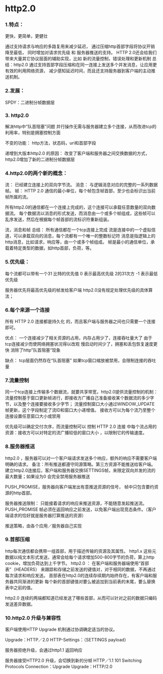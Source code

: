 # http2.0
### 1.特点：
更快，更简单，更健壮

通过支持请求与响应的多路复用来减少延迟，
通过压缩http首部字段将协议开销降至最低，
同时增加对请求优先级 和
服务器推送的支持。
HTTP 2.0还会给我们带来大量其它协议层面的辅助实现，比如 新的流量控制，错误处理和更新机制
总结：http2.0 通过支持首部字段压缩和在同一连接上发送多个并发消息，让应用更有效的利用网络资源，
减少感知延迟时间，而且还支持服务器到客户端的主动推送机制。


### 2.发展：
SPDY：二进制分帧数据层

### 3. http2.0
解决http中“队首阻塞”问题
并行操作无需与服务器建立多个连接，从而改进tcp的利用率，特别是拥塞控制方面

不变的功能：
http方法，状态码，uri和首部字段

递增到大版本http2.0 的原因：
改变了客户端和服务器之间交换数据的方式，http2.0增加了新的二进制分帧数据层 

### 4.http2.0的两个新的概念：
流：
已经建立连接上的双向字节流。
消息：
与逻辑消息对应的完整的一系列数据帧。
帧：
HTTP 2.0 通信的最小单位，每个帧包含帧首部，至少也会标识出当前帧所属的流。

所有http2.0的通信都在一个连接上完成的，这个连接可以承载任意数量的双向数据流。
每个数据流以消息的形式发送，而消息由一个或多个帧组成，这些帧可以乱序发送，然后在根据每个帧首部的流标识符重新组装。

流，消息和帧 总结：
所有通信都在一个tcp连接上完成
流是连接中的一个虚拟信道，可以承载双向的消息，每个流都有一个唯一的整数标记符
消息是指逻辑上的http消息，比如请求，响应等，由一个或多个帧组成。
帧是最小的通信单位，承载着特定类型的数据，如http首部，负荷，等。

### 5.优先级：
每个流都可以带有一个31 比特的优先值
0 表示最高优先级
2的31次方 -1 表示最低优先级

服务器优先将最高优先级的帧发给客户端
http2.0没有规定处理优先级的具体算法；

### 6.每个来源一个连接
所有 HTTP 2.0 连接都是持久化 的，而且客户端与服务器之间也只需要一个连接即可。

优点：
一个连接减少了相关资源的占用，内存占用少了，连接吞吐量大了
由于tcp连接减少而使网络拥塞状况得以改观
慢启动时间少了，拥塞和丢包恢复速度更快
消除了http”队首阻塞“现象

缺点：
tcp层面仍然存在“队首阻塞”
如果tcp窗口缩放被禁用，会限制连接的吞吐量

### 7.流量控制
同一个tcp连接上传输多个数据流，就要共享带宽，http2.0提供流量控制的机制：
流量控制基于窗口更新帧进行，即接收方广播自己准备接收某个数据流的多少字节，以及整个连接要接收多少字节；
流量控制窗口大小通过WINDOW_UPDATE 帧更新，这个字段制定了流ID和窗口大小递增值。
接收方可以为每个流乃至整个连接设置任意窗口大小或禁用

 优先级可以确定交付次序，而流量控制可以 控制 HTTP 2.0 连接  中每个流占用的资源：接收方可以对特定的流广播较低的窗口大小
 ，以限制它的传输速度。

### 8.服务器推送
http2.0 ，服务器可以对一个客户端请求发送多个响应，额外的响应不需要客户端明确的请求。
备注：所有推送都遵守同源策略。第三方资源不能推送给客户端。
建立http2.0连接后，客户端和服务器交换SETTINGS帧，来限定双向并发的流的最大数量；如果设为0 会完全禁用服务器推送

PUSH_PROMISE，服务器向客户端发出有意推送资源的信号， 帧中只包含要约资源的http首部。

服务器推送限制：
只能接着请求的响应来推送资源，不能随意发起推送流。
PUSH_PROMISE 帧必须在返回响应之前发送，以免客户端出现竞态条件。（客户端请求的恰好就是服务器打算推送的资源）

推送策略，由各个应用／服务器自己实现

### 9.首部压缩
http每次通信都会携带一组首部，用于描述传输的资源及其属性。
http1.x 这些元数据以纯文本形式发送，通常会给每个请求增加500-800字节的负荷，算上http cookie，增加负荷达到上千字节。
http2.0 ：
在客户端和服务器端使用“首部表”（HEADERS） 来跟踪和存储之前发送的键值对，对于相同的数据，不再通过每次请求和响应发送。
首部表在http2.0的连续存续期内始终存在，有客户端和服务器共同渐进的更新
每个新的首部键值对要么被追加到当前表的末尾，要么替换表中之前的值。

http2.0 连续的两端都知道已经发送了哪些首部，从而可以针对之前的数据只编码发送差异数据。

### 10.http2.0 升级与兼容性
客户端使用HTTP Upgrade 机制通过协调确定适当的协议。

Upgrade：HTTP／2.0
HTTP-Settings：（SETTINGS payload）

服务器拒绝升级，会通过http1.1 返回响应

服务器接受HTTP2.0 升级，会切换到新的分帧
HTTP／1.1 101 Switching Protocols
Connection：Upgrade
Upgrade：HTTP/2.0











